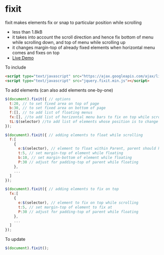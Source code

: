 # fixit

fixit makes elements fix or snap to particular position while scrolling
* less than 1.8kB
* it takes into account the scroll direction and hence fix bottom of menu while scrolling down, and top of menu while scrolling up
* it changes margin-top of already fixed elements when horizontal menu comes and fixes on top
* [Live Demo](http://code.mgvz.com/fixit/)

To include
```html
<script type="text/javascript" src="https://ajax.googleapis.com/ajax/libs/jquery/1.11.1/jquery.min.js"></script>
<script type="text/javascript" src="jquery.fixit.min.js"></script>
```

To add elements (can also add elements one-by-one)
```javascript
$(document).fixit({ // options
  t:20, // to set fixed area on top of page
  b:30, // to set fixed area on bottom of page
  f:[], // to add list of floating menus
  fx:[], //to add list of horizontal menu bars to fix on top while scrolling
  tL:$(selector) //to add list of elements whose position is to change when fx elements fixes on top and changes windows view area
});

$(document).fixit({ // adding elements to float while scrolling
  f:[
    {
      e:$(selector), // element to float within Parent, parent should have greater height than element
      t:5, // set margin-top of element while floating
      b:10, // set margin-bottom of element while floating
      P:30 // adjust for padding-top of parent while floating
    },
    ...
  ]
});

$(document).fixit({ // adding elements to fix on top
  fx:[
    {
      e:$(selector), // element to fix on top while scrolling
      t:5, // set margin-top of element to fix at
      P:30 // adjust for padding-top of parent while floating
    },
    ...
  ]
});
```

To update
```javascript
$(document).fixit();
```
